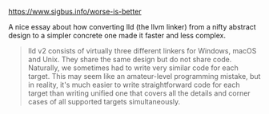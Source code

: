 https://www.sigbus.info/worse-is-better

A nice essay about how converting lld (the llvm linker) from a nifty abstract design to a simpler concrete one made it faster and less complex.

> lld v2 consists of virtually three different linkers for Windows, macOS and Unix. They share the same design but do not share code. Naturally, we sometimes had to write very similar code for each target. This may seem like an amateur-level programming mistake, but in reality, it's much easier to write straightforward code for each target than writing unified one that covers all the details and corner cases of all supported targets simultaneously.